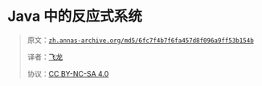 # Java 中的反应式系统

> 原文：[`zh.annas-archive.org/md5/6fc7f4b7f6fa457d8f096a9ff53b154b`](https://zh.annas-archive.org/md5/6fc7f4b7f6fa457d8f096a9ff53b154b)
> 
> 译者：[飞龙](https://github.com/wizardforcel)
> 
> 协议：[CC BY-NC-SA 4.0](http://creativecommons.org/licenses/by-nc-sa/4.0/)
